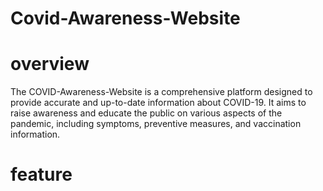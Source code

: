# Covid-Awareness-Website
# overview
The COVID-Awareness-Website is a comprehensive platform designed to provide accurate and up-to-date information about COVID-19. It aims to raise awareness and educate the public on various aspects of the pandemic, including symptoms, preventive measures, and vaccination information.
# feature
